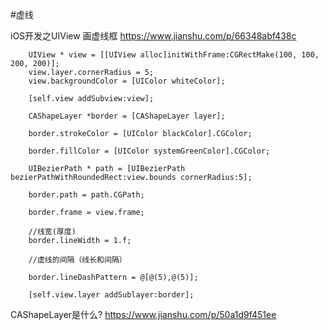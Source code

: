 #虚线


iOS开发之UIView 画虚线框
https://www.jianshu.com/p/66348abf438c
```
    UIView * view = [[UIView alloc]initWithFrame:CGRectMake(100, 100, 200, 200)];
    view.layer.cornerRadius = 5;
    view.backgroundColor = [UIColor whiteColor];
    
    [self.view addSubview:view];
    
    CAShapeLayer *border = [CAShapeLayer layer];
    
    border.strokeColor = [UIColor blackColor].CGColor;
    
    border.fillColor = [UIColor systemGreenColor].CGColor;
    
    UIBezierPath * path = [UIBezierPath bezierPathWithRoundedRect:view.bounds cornerRadius:5];
    
    border.path = path.CGPath;
    
    border.frame = view.frame;
    
    //线宽(厚度)
    border.lineWidth = 1.f;
    
    //虚线的间隔（线长和间隔）
    
    border.lineDashPattern = @[@(5),@(5)];
    
    [self.view.layer addSublayer:border];
```



CAShapeLayer是什么?
https://www.jianshu.com/p/50a1d9f451ee
